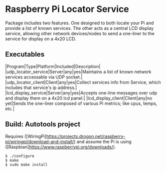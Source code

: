 # Raspberry Pi Locator Service

Package includes two features. One designed to both locate your Pi and provide a list of known services.  The 
other acts as a central LCD display service, allowing other network devices/nodes to send a one-liner 
to the service for display on a 4x20 LCD.

## Executables
|Program|Type|Platform|Included|Description|
|udp_locator_service|Server|any|yes|Maintains a list of known network services accessable via UDP socket.|
|udp_locator_client|Client|any|yes|Collect services info from Service, which includes that service's ip address.|
|lcd_display_service|Server|any|yes|Accepts one-line messages over udp and display them on a 4x20 lcd panel.|
|lcd_display_client|Client|any|no yet|Sends the one-liner composed of various Pi metrics; like cpus, temps, etc.|


## Build:  Autotools project
Requires ([WiringPi]https://projects.drogon.net/raspberry-pi/wiringpi/download-and-install/) and assume the Pi is using ([Raspbian]https://www.raspberrypi.org/downloads/).

    $ ./configure
    $ make
    $ sudo make install


